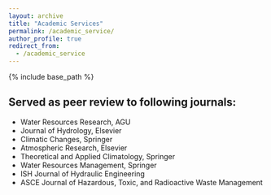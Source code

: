 ```yaml
---
layout: archive
title: "Academic Services"
permalink: /academic_service/
author_profile: true
redirect_from:
  - /academic_service
---
```


{% include base_path %}

## Served as peer review to following journals:

* Water Resources Research, AGU
* Journal of Hydrology, Elsevier
* Climatic Changes, Springer
* Atmospheric Research, Elsevier
* Theoretical and Applied Climatology, Springer
* Water Resources Management, Springer
* ISH Journal of Hydraulic Engineering
* ASCE Journal of Hazardous, Toxic, and Radioactive Waste Management



